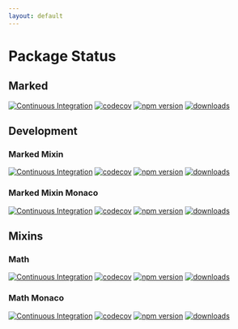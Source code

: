 ```yaml
---
layout: default
---
```


# Package Status

## Marked

[![Continuous Integration](https://github.com/SudoDotDog/Marked/actions/workflows/ci.yml/badge.svg)](https://github.com/SudoDotDog/Marked/actions/workflows/ci.yml)
[![codecov](https://codecov.io/gh/SudoDotDog/Marked/branch/master/graph/badge.svg)](https://codecov.io/gh/SudoDotDog/Marked)
[![npm version](https://badge.fury.io/js/%40sudoo%2Fmarked.svg)](https://badge.fury.io/js/%40sudoo%2Fmarked)
[![downloads](https://img.shields.io/npm/dm/@sudoo/marked.svg)](https://www.npmjs.com/package/@sudoo/marked)

## Development

### Marked Mixin

[![Continuous Integration](https://github.com/SudoDotDog/Marked-Mixin/actions/workflows/ci.yml/badge.svg)](https://github.com/SudoDotDog/Marked-Mixin/actions/workflows/ci.yml)
[![codecov](https://codecov.io/gh/SudoDotDog/Marked-Mixin/branch/main/graph/badge.svg)](https://codecov.io/gh/SudoDotDog/Marked-Mixin)
[![npm version](https://badge.fury.io/js/%40sudoo%2Fmarked-mixin.svg)](https://badge.fury.io/js/%40sudoo%2Fmarked-mixin)
[![downloads](https://img.shields.io/npm/dm/@sudoo/marked-mixin.svg)](https://www.npmjs.com/package/@sudoo/marked-mixin)

### Marked Mixin Monaco

[![Continuous Integration](https://github.com/SudoDotDog/Marked-Monaco-Mixin/actions/workflows/ci.yml/badge.svg)](https://github.com/SudoDotDog/Marked-Monaco-Mixin/actions/workflows/ci.yml)
[![codecov](https://codecov.io/gh/SudoDotDog/Marked-Monaco-Mixin/branch/main/graph/badge.svg)](https://codecov.io/gh/SudoDotDog/Marked-Monaco-Mixin)
[![npm version](https://badge.fury.io/js/%40sudoo%2Fmarked-monaco-mixin.svg)](https://badge.fury.io/js/%40sudoo%2Fmarked-monaco-mixin)
[![downloads](https://img.shields.io/npm/dm/@sudoo/marked-monaco-mixin.svg)](https://www.npmjs.com/package/@sudoo/marked-monaco-mixin)

## Mixins

### Math

[![Continuous Integration](https://github.com/SudoDotDog/Marked-Mixin-Math/actions/workflows/ci.yml/badge.svg)](https://github.com/SudoDotDog/Marked-Mixin-Math/actions/workflows/ci.yml)
[![codecov](https://codecov.io/gh/SudoDotDog/Marked-Mixin-Math/branch/main/graph/badge.svg)](https://codecov.io/gh/SudoDotDog/Marked-Mixin-Math)
[![npm version](https://badge.fury.io/js/%40sudoo%2Fmarked-mixin-math.svg)](https://badge.fury.io/js/%40sudoo%2Fmarked-mixin-math)
[![downloads](https://img.shields.io/npm/dm/@sudoo/marked-mixin-math.svg)](https://www.npmjs.com/package/@sudoo/marked-mixin-math)

### Math Monaco

[![Continuous Integration](https://github.com/SudoDotDog/Marked-Mixin-Math-Monaco/actions/workflows/ci.yml/badge.svg)](https://github.com/SudoDotDog/Marked-Mixin-Math-Monaco/actions/workflows/ci.yml)
[![codecov](https://codecov.io/gh/SudoDotDog/Marked-Mixin-Math-Monaco/branch/main/graph/badge.svg)](https://codecov.io/gh/SudoDotDog/Marked-Mixin-Math-Monaco)
[![npm version](https://badge.fury.io/js/%40sudoo%2Fmarked-mixin-math-monaco.svg)](https://badge.fury.io/js/%40sudoo%2Fmarked-mixin-math-monaco)
[![downloads](https://img.shields.io/npm/dm/@sudoo/marked-mixin-math-monaco.svg)](https://www.npmjs.com/package/@sudoo/marked-mixin-math-monaco)
